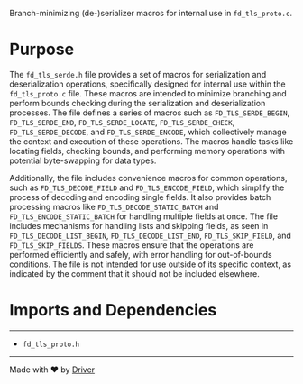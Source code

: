 <!--------------------------------------------------------------------------------->
<!-- IMPORTANT: This file is auto-generated by Driver (https://driver.ai). -------->
<!-- Manual edits may be overwritten on future commits. --------------------------->
<!--------------------------------------------------------------------------------->

Branch-minimizing (de-)serializer macros for internal use in `fd_tls_proto.c`.

# Purpose
The `fd_tls_serde.h` file provides a set of macros for serialization and deserialization operations, specifically designed for internal use within the `fd_tls_proto.c` file. These macros are intended to minimize branching and perform bounds checking during the serialization and deserialization processes. The file defines a series of macros such as `FD_TLS_SERDE_BEGIN`, `FD_TLS_SERDE_END`, `FD_TLS_SERDE_LOCATE`, `FD_TLS_SERDE_CHECK`, `FD_TLS_SERDE_DECODE`, and `FD_TLS_SERDE_ENCODE`, which collectively manage the context and execution of these operations. The macros handle tasks like locating fields, checking bounds, and performing memory operations with potential byte-swapping for data types.

Additionally, the file includes convenience macros for common operations, such as `FD_TLS_DECODE_FIELD` and `FD_TLS_ENCODE_FIELD`, which simplify the process of decoding and encoding single fields. It also provides batch processing macros like `FD_TLS_DECODE_STATIC_BATCH` and `FD_TLS_ENCODE_STATIC_BATCH` for handling multiple fields at once. The file includes mechanisms for handling lists and skipping fields, as seen in `FD_TLS_DECODE_LIST_BEGIN`, `FD_TLS_DECODE_LIST_END`, `FD_TLS_SKIP_FIELD`, and `FD_TLS_SKIP_FIELDS`. These macros ensure that the operations are performed efficiently and safely, with error handling for out-of-bounds conditions. The file is not intended for use outside of its specific context, as indicated by the comment that it should not be included elsewhere.
# Imports and Dependencies

---
- `fd_tls_proto.h`



---
Made with ❤️ by [Driver](https://www.driver.ai/)